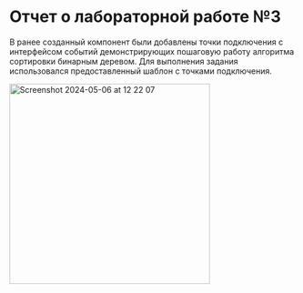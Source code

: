 # Отчет о лабораторной работе №3

В ранее созданный компонент были добавлены точки подключения с интерфейсом событий демонстрирующих пошаговую работу алгоритма сортировки бинарным деревом.
Для выполнения задания использовался предоставленный шаблон с точками подключения.

<img width="352" alt="Screenshot 2024-05-06 at 12 22 07" src="https://github.com/EK14/EcoLabs/assets/75206974/faabde78-4c7a-412c-815f-b150efef9219">
